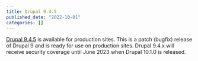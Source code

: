 ```yaml
---
title: Drupal 9.4.5
published_date: "2022-10-01"
categories: []
---
```

[Drupal 9.4.5](https://www.drupal.org/project/drupal/releases/9.4.5) is available for production sites. This is a patch (bugfix) release of Drupal 9 and is ready for use on production sites. Drupal 9.4.x will receive security coverage until June 2023 when Drupal 10.1.0 is released.

